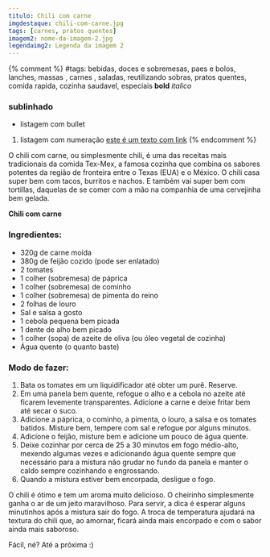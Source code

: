 ```yaml
---
titulo: Chili com carne
imgdestaque: chili-com-carne.jpg
tags: [carnes, pratos quentes]
imagem2: nome-da-imagem-2.jpg
legendaimg2: Legenda da imagem 2
---
```

{% comment %}
#tags: bebidas, doces e sobremesas, paes e bolos, lanches, massas , carnes , saladas, reutilizando sobras, pratos quentes, comida rapida, cozinha saudavel, especiais
**bold**
*italico*
### sublinhado
* listagem com bullet
1. listagem com numeração
[este é um texto com link](https://www.enderecodolink.com)
{% endcomment %}

O chili com carne, ou simplesmente chili, é uma das receitas mais tradicionais da comida Tex-Mex, a famosa cozinha que combina os sabores potentes da região de fronteira entre o Texas (EUA) e o México. O chili casa super bem com tacos, burritos e nachos. E também vai super bem com tortillas, daquelas de se comer com a mão na companhia de uma cervejinha bem gelada. 


**Chili com carne**

### Ingredientes:

* 320g de carne moída 
* 380g de feijão cozido (pode ser enlatado)
* 2 tomates
* 1 colher (sobremesa) de páprica
* 1 colher (sobremesa) de cominho 
* 1 colher (sobremesa) de pimenta do reino 
* 2 folhas de louro
* Sal e salsa a gosto
* 1 cebola pequena bem picada
* 1 dente de alho bem picado
* 1 colher (sopa) de azeite de oliva (ou óleo vegetal de cozinha)
* Água quente (o quanto baste)

### Modo de fazer: 

1. Bata os tomates em um liquidificador até obter um purê. Reserve.
2. Em uma panela bem quente, refogue o alho e a cebola no azeite até ficarem levemente transparentes. Adicione a carne e deixe fritar bem até secar o suco. 
3. Adicione a páprica, o cominho, a pimenta, o louro, a salsa e os tomates batidos. Misture bem, tempere com sal e refogue por alguns minutos. 
4. Adicione o feijão, misture bem e adicione um pouco de água quente. 
5. Deixe cozinhar por cerca de 25 a 30 minutos em fogo médio-alto, mexendo algumas vezes e adicionando água quente sempre que necessário para a mistura não grudar no fundo da panela e manter o caldo sempre cozinhando e engrossando. 
6. Quando a mistura estiver bem encorpada, desligue o fogo. 

O chili é ótimo e tem um aroma muito delicioso. O cheirinho simplesmente ganha o ar de um jeito maravilhoso. Para servir, a dica é esperar alguns minutinhos após a mistura sair do fogo. A troca de temperatura ajudará na textura do chili que, ao amornar, ficará ainda mais encorpado e com o sabor ainda mais saboroso.

Fácil, né?
Até a próxima :)
